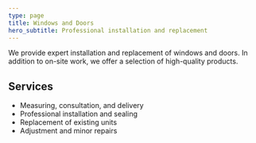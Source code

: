 ```yaml
---
type: page
title: Windows and Doors
hero_subtitle: Professional installation and replacement
---
```


We provide expert installation and replacement of windows and doors. In addition to on-site work, we offer a selection of high-quality products.

## Services

- Measuring, consultation, and delivery
- Professional installation and sealing
- Replacement of existing units
- Adjustment and minor repairs
